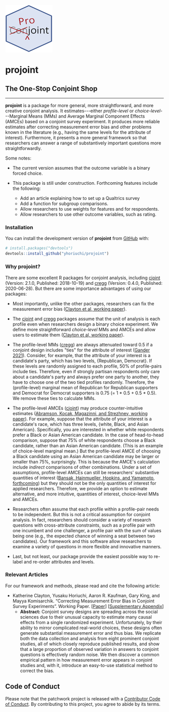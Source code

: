 # <img src="man/figures/projoint.png" align="center" width="150" height="150" />

# projoint

## The One-Stop Conjoint Shop

---

**projoint** is a package for more general, more straightforward, and more creative conjoint analysis. It estimates---either *profile-level* or *choice-level*---Marginal Means (MMs) and Average Marginal Component Effects (AMCEs) based on a conjoint survey experiment. It produces more reliable estimates after correcting measurement error bias and other problems known in the literature (e.g., having the same levels for the attribute of interest). Furthermore, it presents a more general framework so that researchers can answer a range of substantively important questions more straightforwardly.

Some notes:

* The current version assumes that the outcome variable is a binary forced choice.

* This package is still under construction. Forthcoming features include the following:
  + Add an article explaining how to set up a Qualtrics survey
  + Add a function for subgroup comparisons.
  + Allow researchers to use weights for features and for respondents.
  + Allow researchers to use other outcome variables, such as rating.

### Installation

You can install the development version of **projoint** from [GitHub](https://github.com/) with:

``` r
# install.packages("devtools")
devtools::install_github("yhoriuchi/projoint")
```

### Why **projoint**?

There are some excellent R packages for conjoint analysis, including [cjoint](https://cran.r-project.org/web/packages/cjoint/) (Version: 2.1.0, Published: 2018-10-19) and [cregg](https://thomasleeper.com/cregg/) (Version: 0.4.0, Published: 2020-06-28). But there are some importance advantages of using our packages:

* Most importantly, unlike the other packages, researchers can fix the measurement error bias ([Clayton et al, working paper](https://gking.harvard.edu/conjointE)).

* The [cjoint](https://cran.r-project.org/web/packages/cjoint/) and [cregg](https://thomasleeper.com/cregg/) packages assume that the unit of analysis is each profile even when researchers design a binary choice experiment. We define more straightforward *choice-level* MMs and AMCEs and allow users to estimate them ([Clayton et al, working paper](https://gking.harvard.edu/conjointE)). 

* The profile-level MMs ([cregg](https://thomasleeper.com/cregg/)) are always attenuated toward 0.5 if a conjoint design includes "ties" for the attribute of interest ([Gander 2021](https://doi.org/10.1017/pan.2021.41)). Consider, for example, that the attribute of your interest is a candidate's party, which has two levels, {Republican, Democrat}. If these levels are randomly assigned to each profile, 50% of profile-pairs include ties. Therefore, even if strongly partisan respondents only care about a candidate's party and always prefer one party to another, they have to choose one of the two tied profiles randomly. Therefore, the (profile-level) marginal mean of Republican for Republican supporters and Democrat for Democrat supporters is 0.75 (= 1 * 0.5 + 0.5 * 0.5). We remove these ties to calculate MMs.

* The profile-level AMCEs ([cjoint](https://cran.r-project.org/web/packages/cjoint/)) may produce counter-intuitive estimates ([Abramson, Kocak, Magazinni, and Strezhnev, working paper](https://osf.io/preprints/socarxiv/xjre9/)). For example, suppose that the attribute of your interest is a candidate's race, which has three levels, {white, Black, and Asian American}. Specifically, you are interested in whether white respondents prefer a Black or Asian American candidate. In the case of head-to-head comparison, suppose that 75% of white respondents choose a Black candidate, rather than an Asian American candidate. (This is an example of choice-level marginal mean.) But the profile-level AMCE of choosing a Black candidate using an Asian American candidate may be larger or smaller than 75%, surprisingly. This is because the AMCE's calculation include *indirect* comparisons of other combinations. Under a set of assumptions, profile-level AMCEs can still be researchers' substantive quantities of interest ([Bansak, Hainmueller, Hopkins, and Yamamoto, forthcoming](https://doi.org/10.1017/pan.2022.16)) but they should not be the only quantities of interest for applied researchers. Therefore, we provide an option to estimate alternative, and more intuitive, quantities of interest, choice-level MMs and AMCEs.

* Researchers often assume that each profile within a profile-pair needs to be independent. But this is not a critical assumption for conjoint analysis. In fact, researchers should consider a variety of research questions with cross-attribute constraints, such as a profile pair with one incumbent and one challenger, a profile pair with the sum of values being one (e.g., the expected chance of winning a seat between two candidates). Our framework and this software allow researchers to examine a variety of questions in more flexible and innovative manners.

* Last, but not least, our package provide the easiest possible way to re-label and re-order attributes and levels.

### Relevant Articles

For our framework and methods, please read and cite the following article:

* Katherine Clayton, Yusaku Horiuchi, Aaron R. Kaufman, Gary King, and Mayya Komisarchik. “Correcting Measurement Error Bias in Conjoint Survey Experiments”. Working Paper. [[Paper](https://gking.harvard.edu/sites/scholar.harvard.edu/files/gking/files/conerr.pdf)] [[Supplementary Appendix](https://gking.harvard.edu/sites/scholar.harvard.edu/files/gking/files/conerr-supp.pdf)]
  + **Abstract:** Conjoint survey designs are spreading across the social sciences due to their unusual capacity to estimate many causal effects from a single randomized experiment. Unfortunately, by their ability to mirror complicated real-world choices, these designs often generate substantial measurement error and thus bias. We replicate both the data collection and analysis from eight prominent conjoint studies, all of which closely reproduce published results, and show that a large proportion of observed variation in answers to conjoint questions is effectively random noise. We then discover a common empirical pattern in how measurement error appears in conjoint studies and, with it, introduce an easy-to-use statistical method to correct the bias.

## Code of Conduct

Please note that the patchwork project is released with a [Contributor Code of Conduct](https://yhoriuchi.github.io/projoint/CODE_OF_CONDUCT.html). By contributing to this project, you agree to abide by its terms.